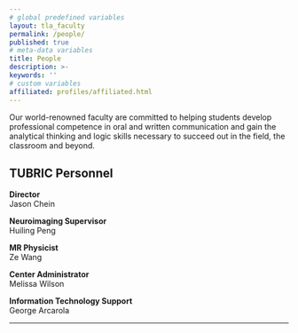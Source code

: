 ```yaml
---
# global predefined variables
layout: tla_faculty
permalink: /people/
published: true
# meta-data variables
title: People
description: >-
keywords: ''
# custom variables
affiliated: profiles/affiliated.html
---
```

Our world-renowned faculty are committed to helping students develop professional competence in oral and written communication and gain the analytical thinking and logic skills necessary to succeed out in the field, the classroom and beyond.

## TUBRIC Personnel
**Director**<br>
Jason Chein<br>

**Neuroimaging Supervisor**<br>
Huiling Peng<br>

**MR Physicist**<br>
Ze Wang<br>

**Center Administrator**<br>
Melissa Wilson<br>

**Information Technology Support**<br>
George Arcarola<br>

___
